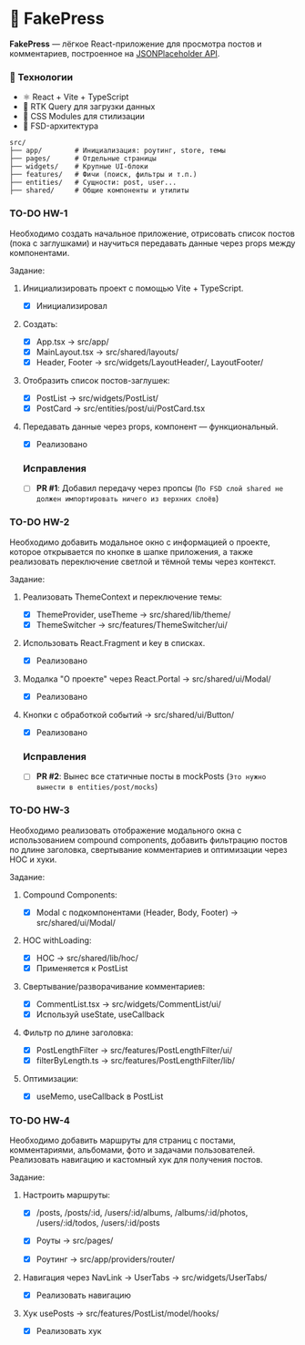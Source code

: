 # 📰 FakePress

**FakePress** — лёгкое React-приложение для просмотра постов и комментариев, построенное на [JSONPlaceholder API](https://jsonplaceholder.typicode.com).

### 🚀 Технологии

- ⚛️ React + Vite + TypeScript
- 🔄 RTK Query для загрузки данных
- 🎨 CSS Modules для стилизации
- 🧱 FSD-архитектура

```
src/
├── app/        # Инициализация: роутинг, store, темы
├── pages/      # Отдельные страницы
├── widgets/    # Крупные UI-блоки
├── features/   # Фичи (поиск, фильтры и т.п.)
├── entities/   # Сущности: post, user...
├── shared/     # Общие компоненты и утилиты
```

### TO-DO HW-1

Необходимо создать начальное приложение, отрисовать список постов (пока с заглушками) и научиться передавать данные через props между компонентами.

Задание:

1. Инициализировать проект с помощью Vite + TypeScript.

   - [x] Инициализировал

2. Создать:

   - [x] App.tsx → src/app/
   - [x] MainLayout.tsx → src/shared/layouts/
   - [x] Header, Footer → src/widgets/LayoutHeader/, LayoutFooter/

3. Отобразить список постов-заглушек:

   - [x] PostList → src/widgets/PostList/
   - [x] PostCard → src/entities/post/ui/PostCard.tsx

4. Передавать данные через props, компонент — функциональный.

   - [x] Реализовано

   ### Исправления

   - [ ] **PR #1**: Добавил передачу через пропсы (`По FSD слой shared не должен импортировать ничего из верхних слоёв`)

### TO-DO HW-2

Необходимо добавить модальное окно с информацией о проекте, которое открывается по кнопке в шапке приложения, а также реализовать переключение светлой и тёмной темы через контекст.

Задание:

1. Реализовать ThemeContext и переключение темы:

   - [x] ThemeProvider, useTheme → src/shared/lib/theme/
   - [x] ThemeSwitcher → src/features/ThemeSwitcher/ui/

2. Использовать React.Fragment и key в списках.

   - [x] Реализовано

3. Модалка "О проекте" через React.Portal → src/shared/ui/Modal/

   - [x] Реализовано

4. Кнопки с обработкой событий → src/shared/ui/Button/

   - [x] Реализовано

   ### Исправления

   - [ ] **PR #2**: Вынес все статичные посты в mockPosts (`Это нужно вынести в entities/post/mocks`)

### TO-DO HW-3

Необходимо реализовать отображение модального окна с использованием compound components, добавить фильтрацию постов по длине заголовка, свертывание комментариев и оптимизации через HOC и хуки.

Задание:

1. Compound Components:

   - [x] Modal с подкомпонентами (Header, Body, Footer) → src/shared/ui/Modal/

2. HOC withLoading:

   - [x] HOC → src/shared/lib/hoc/
   - [x] Применяется к PostList

3. Свертывание/разворачивание комментариев:

   - [x] CommentList.tsx → src/widgets/CommentList/ui/
   - [x] Используй useState, useCallback

4. Фильтр по длине заголовка:

   - [x] PostLengthFilter → src/features/PostLengthFilter/ui/
   - [x] filterByLength.ts → src/features/PostLengthFilter/lib/

5. Оптимизации:
   - [x] useMemo, useCallback в PostList

### TO-DO HW-4

Необходимо добавить маршруты для страниц с постами, комментариями, альбомами, фото и задачами пользователей. Реализовать навигацию и кастомный хук для получения постов.

Задание:

1. Настроить маршруты:

   - [x] /posts, /posts/:id, /users/:id/albums, /albums/:id/photos, /users/:id/todos, /users/:id/posts

   - [x] Роуты → src/pages/

   - [x] Роутинг → src/app/providers/router/

2. Навигация через NavLink → UserTabs → src/widgets/UserTabs/

   - [x] Реализовать навигацию

3. Хук usePosts → src/features/PostList/model/hooks/

   - [x] Реализовать хук
